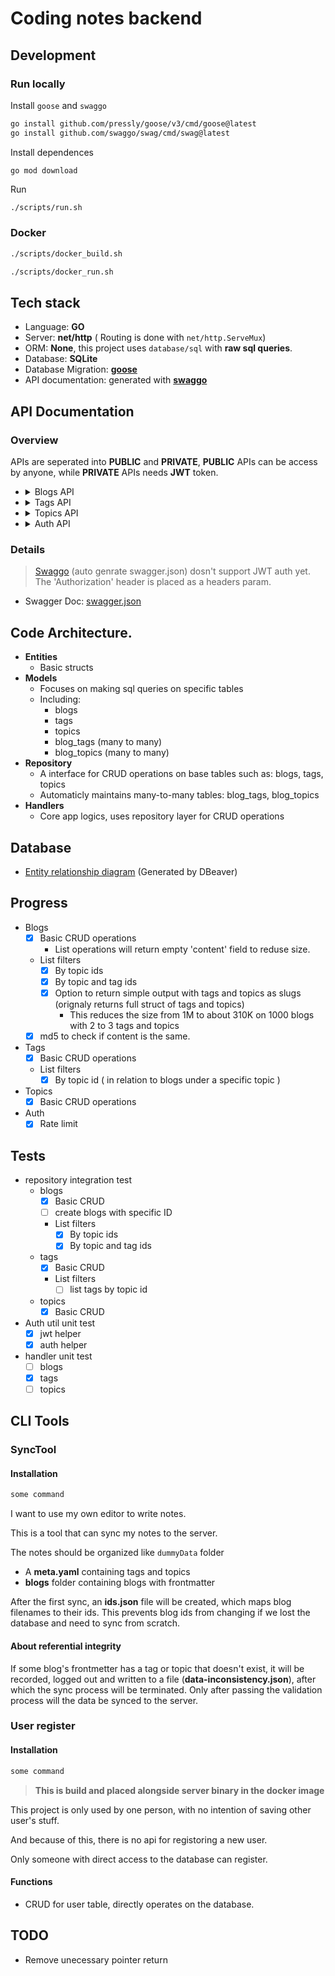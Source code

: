 # Coding notes backend
## Development
### Run locally
Install `goose` and `swaggo`
```bash
go install github.com/pressly/goose/v3/cmd/goose@latest
go install github.com/swaggo/swag/cmd/swag@latest
```
Install dependences
```
go mod download
```
Run
```bash
./scripts/run.sh
```
### Docker
```bash
./scripts/docker_build.sh
```
```bash
./scripts/docker_run.sh
```

## Tech stack
- Language: **GO**
- Server: **net/http** ( Routing is done with `net/http.ServeMux`)
- ORM: **None**, this project uses `database/sql` with **raw sql queries**.
- Database: **SQLite**
- Database Migration: **[goose](https://github.com/pressly/goose)**
- API documentation: generated with **[swaggo](https://github.com/swaggo/swag)**

## API Documentation
### Overview
APIs are seperated into **PUBLIC** and **PRIVATE**, 
**PUBLIC** APIs can be access by anyone, while **PRIVATE** APIs 
needs **JWT** token.

-   <details>
    <summary>Blogs API</summary>

    - **Public API** ( Access blogs that are visible or not soft deleted):
        - List
            - all
            - filter by topic id (allow multiple ids)
            - filter by topic and tag ids (allow multiple ids) 
        - Get by id
    - **Private API** ( Needs JWT token, have access to all blogs regarding visibility or soft delete status )
        - Create
            - auto generate id
            - with specified id
        - List
            - all
            - filter by topic id (allow multiple ids)
            - filter by topic and tag ids (allow multiple ids) 
            - simplified
                - only includes necessary fields to verify change, such as: **content_md5**, **tag.slugs**, **topic.slugs**...etc.
                  (used by **SyncTool**)
        - Update
        - Delete
            - soft delete
            - restore soft deleted blog
            - delete

    </details>

-   <details>
    <summary>Tags API</summary>

    - **Public API**
        - List     
            - all
            - by topic id ( tags related to blogs under a specific topic )
    - **Private API**
        - Create
        - Update
        - Delete

    </details>

-   <details>
    <summary>Topics API</summary>

    - **Public API**
        - List     
    - **Private API**
        - Create
        - Update
        - Delete

    </details>

-   <details>
    <summary>Auth API</summary>

    - **Public API**
        - Login ( returns **JWT** token on success )
        - Logout ( removes **JWT** token from database )
        - Auth check ( mostly unused, checks if jwt token is valid )

    </details>

### Details
> [Swaggo](https://github.com/swaggo/swag) (auto genrate swagger.json) dosn't support JWT auth yet. 
> The 'Authorization' header is placed as a headers param.
- Swagger Doc: [swagger.json](./docs/swagger.json)

## Code Architecture.
- **Entities**
    - Basic structs
- **Models**
    - Focuses on making sql queries on specific tables 
    - Including:
        - blogs
        - tags
        - topics
        - blog_tags (many to many)
        - blog_topics (many to many)
- **Repository**
    - A interface for CRUD operations on base tables such as: blogs, tags, topics
    - Automaticly maintains many-to-many tables: blog_tags, blog_topics
- **Handlers**
    - Core app logics, uses repository layer for CRUD operations

## Database
- [Entity relationship diagram](./docs/pics/entity-relation-diagram.png) (Generated by DBeaver)

## Progress
- Blogs
    - [x] Basic CRUD operations
        - List operations will return empty 'content' field to reduse size.
    - List filters
        - [x] By topic ids
        - [x] By topic and tag ids
        - [x] Option to return simple output with tags and topics as slugs (orignaly returns full struct of tags and topics)
            - This reduces the size from 1M to about 310K on 1000 blogs with 2 to 3 tags and topics
    - [x] md5 to check if content is the same.
- Tags
    - [x] Basic CRUD operations
    - List filters
        - [x] By topic id ( in relation to blogs under a specific topic )
- Topics
    - [x] Basic CRUD operations
- Auth
    - [x] Rate limit

## Tests
- repository integration test
    - blogs
        - [x] Basic CRUD
        - [ ] create blogs with specific ID
        - List filters
            - [x] By topic ids
            - [x] By topic and tag ids
    - tags
        - [x] Basic CRUD
        - List filters
            - [ ] list tags by topic id
    - topics
        - [x] Basic CRUD
- Auth util unit test
    - [x] jwt helper
    - [x] auth helper
- handler unit test
    - [ ] blogs
    - [x] tags
    - [ ] topics

## CLI Tools
### SyncTool
#### Installation
```bash
some command
```

I want to use my own editor to write notes.

This is a tool that can sync my notes to the server.

The notes should be organized like `dummyData` folder
- A **meta.yaml** containing tags and topics
- **blogs** folder containing blogs with frontmatter

After the first sync, an **ids.json** file will be created, which maps blog filenames to their ids.
This prevents blog ids from changing if we lost the database and need to sync from scratch.

#### About referential integrity
If some blog's frontmetter has a tag or topic that doesn't exist,
it will be recorded, logged out and written to a file (**data-inconsistency.json**), after which the sync process will be terminated.
Only after passing the validation process will the data be synced to the server.

### User register
#### Installation 
```bash
some command
```
> **This is build and placed alongside server binary in the docker image**

This project is only used by one person, with no intention of saving other user's stuff.

And because of this, there is no api for registoring a new user.

Only someone with direct access to the database can register.

#### Functions
- CRUD for user table, directly operates on the database.

## TODO
- Remove unecessary pointer return
